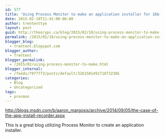 ```yaml
---
id: 577
title: 'Using Process Monitor to make an application installer for 16bit .exe's'
date: 2015-02-18T11:41:00-06:00
author: trententtye
layout: post
guid: http://theorypc.ca/blog/2015/02/18/using-process-monitor-to-make-an-application-installer-for-16bit-exes/
permalink: /2015/02/18/using-process-monitor-to-make-an-application-installer-for-16bit-exes/
blogger_blog:
  - trentent.blogspot.com
blogger_author:
  - Trentent
blogger_permalink:
  - /2015/02/using-process-monitor-to-make.html
blogger_internal:
  - /feeds/7977773/posts/default/3261501491718732305
categories:
  - Blog
  - Uncategorized
tags:
  - procmon
---
```

<http://blogs.msdn.com/b/aaron_margosis/archive/2014/09/05/the-case-of-the-app-install-recorder.aspx>

This is a great blog utilizing Process Monitor to create an application installer.

<!-- AddThis Advanced Settings generic via filter on the_content -->

<!-- AddThis Share Buttons generic via filter on the_content -->